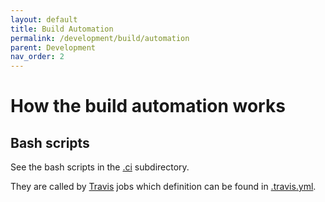 ```yaml
---
layout: default
title: Build Automation
permalink: /development/build/automation
parent: Development
nav_order: 2
---
```


# How the build automation works

## Bash scripts

See the bash scripts in the [.ci](https://github.com/mageops/packages-rpm/tree/master/.ci) subdirectory.

They are called by [Travis](https://travis-ci.com/mageops/rpm) jobs which definition can be found in [.travis.yml](https://github.com/mageops/packages-rpm/tree/master/.travis.yml).
